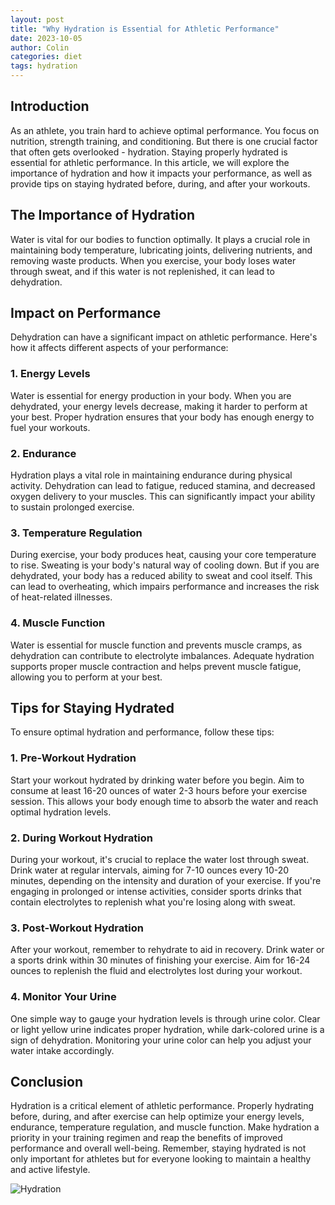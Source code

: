 ```yaml
---
layout: post
title: "Why Hydration is Essential for Athletic Performance"
date: 2023-10-05
author: Colin
categories: diet
tags: hydration
---
```


## Introduction

As an athlete, you train hard to achieve optimal performance. You focus on nutrition, strength training, and conditioning. But there is one crucial factor that often gets overlooked - hydration. Staying properly hydrated is essential for athletic performance. In this article, we will explore the importance of hydration and how it impacts your performance, as well as provide tips on staying hydrated before, during, and after your workouts.

## The Importance of Hydration

Water is vital for our bodies to function optimally. It plays a crucial role in maintaining body temperature, lubricating joints, delivering nutrients, and removing waste products. When you exercise, your body loses water through sweat, and if this water is not replenished, it can lead to dehydration.

## Impact on Performance

Dehydration can have a significant impact on athletic performance. Here's how it affects different aspects of your performance:

### 1. Energy Levels

Water is essential for energy production in your body. When you are dehydrated, your energy levels decrease, making it harder to perform at your best. Proper hydration ensures that your body has enough energy to fuel your workouts.

### 2. Endurance

Hydration plays a vital role in maintaining endurance during physical activity. Dehydration can lead to fatigue, reduced stamina, and decreased oxygen delivery to your muscles. This can significantly impact your ability to sustain prolonged exercise.

### 3. Temperature Regulation

During exercise, your body produces heat, causing your core temperature to rise. Sweating is your body's natural way of cooling down. But if you are dehydrated, your body has a reduced ability to sweat and cool itself. This can lead to overheating, which impairs performance and increases the risk of heat-related illnesses.

### 4. Muscle Function

Water is essential for muscle function and prevents muscle cramps, as dehydration can contribute to electrolyte imbalances. Adequate hydration supports proper muscle contraction and helps prevent muscle fatigue, allowing you to perform at your best.

## Tips for Staying Hydrated

To ensure optimal hydration and performance, follow these tips:

### 1. Pre-Workout Hydration

Start your workout hydrated by drinking water before you begin. Aim to consume at least 16-20 ounces of water 2-3 hours before your exercise session. This allows your body enough time to absorb the water and reach optimal hydration levels.

### 2. During Workout Hydration

During your workout, it's crucial to replace the water lost through sweat. Drink water at regular intervals, aiming for 7-10 ounces every 10-20 minutes, depending on the intensity and duration of your exercise. If you're engaging in prolonged or intense activities, consider sports drinks that contain electrolytes to replenish what you're losing along with sweat.

### 3. Post-Workout Hydration

After your workout, remember to rehydrate to aid in recovery. Drink water or a sports drink within 30 minutes of finishing your exercise. Aim for 16-24 ounces to replenish the fluid and electrolytes lost during your workout.

### 4. Monitor Your Urine

One simple way to gauge your hydration levels is through urine color. Clear or light yellow urine indicates proper hydration, while dark-colored urine is a sign of dehydration. Monitoring your urine color can help you adjust your water intake accordingly.

## Conclusion

Hydration is a critical element of athletic performance. Properly hydrating before, during, and after exercise can help optimize your energy levels, endurance, temperature regulation, and muscle function. Make hydration a priority in your training regimen and reap the benefits of improved performance and overall well-being. Remember, staying hydrated is not only important for athletes but for everyone looking to maintain a healthy and active lifestyle.

![Hydration](https://source.unsplash.com/1600x900/?hydration)